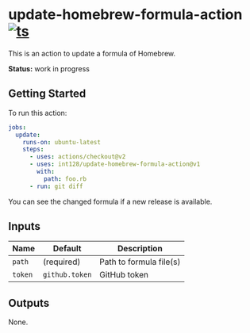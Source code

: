 # update-homebrew-formula-action [![ts](https://github.com/int128/update-homebrew-formula-action/actions/workflows/ts.yaml/badge.svg)](https://github.com/int128/update-homebrew-formula-action/actions/workflows/ts.yaml)

This is an action to update a formula of Homebrew.

**Status:** work in progress


## Getting Started

To run this action:

```yaml
jobs:
  update:
    runs-on: ubuntu-latest
    steps:
      - uses: actions/checkout@v2
      - uses: int128/update-homebrew-formula-action@v1
        with:
          path: foo.rb
      - run: git diff
```

You can see the changed formula if a new release is available.


## Inputs

| Name | Default | Description
|------|----------|------------
| `path` | (required) | Path to formula file(s)
| `token` | `github.token` | GitHub token


## Outputs

None.
